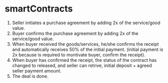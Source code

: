 # smartContracts
1. Seller initiates a purchase agreement by adding 2x of the service/good value.
2. Buyer confirms the purchase agreement by adding 2x of the service/good value. 
3. When buyer received the goods/services, he/she confirms the receipt and automatically receives 50% of the initial payment. (initial payment is 2x because is required to montivate buyer, confirm the receipt).
4. When buyer has confirmed the receipt, the status of the contract has changed to released, and seller can retrive, initial deposit + agreed seller payment amount. 
5. The deal is done. 
